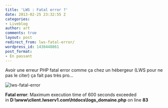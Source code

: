 ```yaml
---
title: 'LWS : Fatal error ?'
date: 2013-02-25 23:32:55 Z
categories:
- Liveblog
author: art
comments: true
layout: post
redirect_from: lws-fatal-error/
wordpress_id: 1438448861
post_format:
- En passant
---
```


Avoir une erreur PHP fatal error comme ça chez un hébergeur (LWS pour ne pas le citer) ça fait pas très pro...

<img alt="lws-fatal-error" data-src="https://static.irz.fr/2013/02/lws-fatal-error.png" src="https://static.irz.fr/thumb.php?size=<100&crop=0&src=https://static.irz.fr/2013/02/lws-fatal-error.png" />

**Fatal error**: Maximum execution time of 600 seconds exceeded in **D:\www\client.lwserv1.com\htdocs\logs_domaine.php** on line **83**
